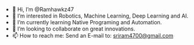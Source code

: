 - 👋 Hi, I’m @Ramhawkz47
- 👀 I’m interested in Robotics, Machine Learning, Deep Learning and AI.
- 🌱 I’m currently learning Native Programing and Automation.
- 💞️ I’m looking to collaborate on great innovations.
- 📫 How to reach me: Send an E-mail to: sriram4700@gmail.com

<!---
Ramhawkz47/Ramhawkz47 is a ✨ special ✨ repository because its `README.md` (this file) appears on your GitHub profile.
You can click the Preview link to take a look at your changes.
--->
